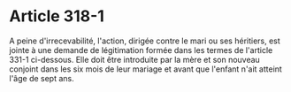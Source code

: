 # Article 318-1

A peine d'irrecevabilité, l'action, dirigée contre le mari ou ses héritiers, est jointe à une demande de légitimation formée dans les termes de l'article 331-1 ci-dessous.   Elle doit être introduite par la mère et son nouveau conjoint dans les six mois de leur mariage et avant que l'enfant n'ait atteint l'âge de sept ans.